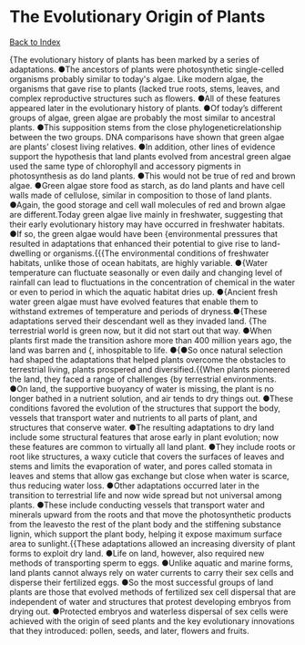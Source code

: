 # The Evolutionary Origin of Plants
[Back to Index](https://github.com/windows10010/tpoExtractor/blog/master/README.md)

{The evolutionary history of plants has been marked by a series of adaptations. ●The ancestors of plants were photosynthetic single-celled organisms probably similar to today's algae. Like modern algae, the organisms that gave rise to plants {lacked true roots, stems, leaves, and complex reproductive structures such as flowers. ●All of these features appeared later in the evolutionary history of plants. ●Of today’s different groups of algae, green algae are probably the most similar to ancestral plants. ●This supposition stems from the close phylogeneticrelationship between the two groups. DNA comparisons have shown that green algae are plants’ closest living relatives. ●In addition, other lines of evidence support the hypothesis that land plants evolved from ancestral green algae used the same type of chlorophyll and accessory pigments in photosynthesis as do land plants. ●This would not be true of red and brown algae. ●Green algae store food as starch, as do land plants and have cell walls made of cellulose, similar in composition to those of land plants. ●Again, the good storage and cell wall molecules of red and brown algae are different.Today green algae live mainly in freshwater, suggesting that their early evolutionary history may have occurred in freshwater habitats. ●If so, the green algae would have been {environmental pressures that resulted in adaptations that enhanced their potential to give rise to land-dwelling or organisms.{{{The environmental conditions of freshwater habitats, unlike those of ocean habitats, are highly variable. ●{Water temperature can fluctuate seasonally or even daily and changing level of rainfall can lead to fluctuations in the concentration of chemical in 
the water or even to period in which the aquatic habitat dries up. ●{Ancient fresh water green algae must have evolved features that enable them to withstand extremes of 
temperature and periods of dryness.●{These adaptations served their descendant well as they invaded land.       {The terrestrial world is green now, but it did not start out that way. ●When plants first made the transition ashore more than 400 million years ago, the land was barren and {, inhospitable to life. ●{●So once natural selection had shaped the adaptations that helped plants overcome the obstacles to terrestrial living, plants prospered and diversified.{{When plants pioneered the land, they faced a range of challenges {by terrestrial environments. ●On land, the supportive buoyancy of water is missing, the plant is no longer bathed in a nutrient solution, and air tends to dry things out. ●These conditions favored the evolution of the structures that support the body, vessels that transport water and nutrients to all parts of plant, and structures that conserve water. ●The resulting adaptations to dry land include some structural features that arose early in plant evolution; now these features are common to virtually all land plant. ●They include roots or root like structures, a waxy cuticle that covers the surfaces of leaves and stems and limits the evaporation of water, and pores called stomata in leaves and stems that allow gas exchange but close when water is scarce, thus reducing water loss. ●Other adaptations occurred later in the transition to terrestrial life and now wide spread but not universal among plants. ●These include conducting vessels that transport water and minerals upward from the roots and that move the photosynthetic products from the leavesto the rest of the plant body and the stiffening substance lignin, which support the plant body, helping it expose maximum surface area to sunlight.{{These adaptations allowed an increasing diversity of plant forms to exploit dry land. ●Life on land, however, also required new methods of transporting sperm to eggs. ●Unlike aquatic and marine forms, land plants cannot always rely on water currents to carry their sex cells and disperse their fertilized eggs. ●So the most successful groups of land plants are those that evolved methods of fertilized sex cell dispersal that are independent of water and structures that protest developing embryos from drying out. ●Protected embryos and waterless dispersal of sex cells were achieved with the origin of seed plants and the key evolutionary innovations that they introduced: pollen, seeds, and later, flowers and fruits.
